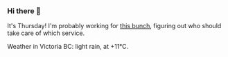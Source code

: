 ### Hi there :wave:

It's Thursday! I'm probably working for [this bunch](https://github.com/kohofinancial), figuring out who should take care of which service.

Weather in Victoria BC: light rain, at +11°C.
